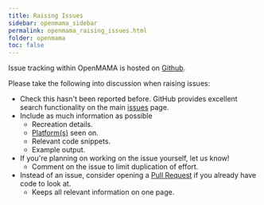 ```yaml
---
title: Raising Issues
sidebar: openmama_sidebar
permalink: openmama_raising_issues.html
folder: openmama
toc: false
---
```


Issue tracking within OpenMAMA is hosted on [Github](https://github.com/OpenMAMA/OpenMAMA/issues).

Please take the following into discussion when raising issues:

* Check this hasn't been reported before. GitHub provides excellent search functionality on the main [issues](https://github.com/OpenMAMA/OpenMAMA/issues) page.
* Include as much information as possible
    * Recreation details.
    * [Platform(s)](openmama_supported_platforms.html) seen on.
    * Relevant code snippets.
    * Example output.
* If you're planning on working on the issue yourself, let us know!
    * Comment on the issue to limit duplication of effort.
* Instead of an issue, consider opening a [Pull Request](https://github.com/OpenMAMA/OpenMAMA/pulls?q=is%3Aopen+is%3Apr) if you already have code to look at.
    * Keeps all relevant information on one page.